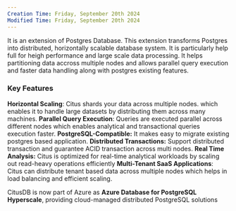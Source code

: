 ```yaml
---
Creation Time: Friday, September 20th 2024
Modified Time: Friday, September 20th 2024
---
```

It is an extension of Postgres Database. This extension transforms Postgres into distributed, horizontally scalable database system. It is particularly  help full for heigh performance and large scale data processing.  It helps partitioning data accross multiple nodes and allows parallel query execution and faster data handling along with postgres existing features.

### Key Features
**Horizontal Scaling**: Citus shards your data across multiple nodes. which enables it to handle large datasets by distributing them across many machines.
**Parallel Query Execution**: Queries are executed parallel across different nodes which enables analytical and transactional queries execution faster.
**PostgreSQL-Compatible:** It makes easy to migrate existing postgres based application.
**Distributed Transactions:** Support distributed transaction and guarantee ACID transaction across multi nodes.
**Real Time Analysis:** Citus is optimized for real-time analytical workloads by scaling out read-heavy operations efficiently
**Multi-Tenant SaaS Applications**: Citus can distribute tenant based data across multiple nodes which helps in load balancing and efficient scaling.

CitusDB is now part of Azure as **Azure Database for PostgreSQL Hyperscale**, providing cloud-managed distributed PostgreSQL solutions